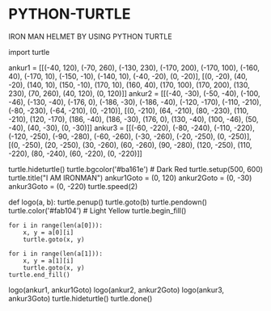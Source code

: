 # PYTHON-TURTLE
IRON MAN HELMET BY USING PYTHON TURTLE

import turtle

ankur1 = [[(-40, 120), (-70, 260), (-130, 230), (-170, 200), (-170, 100), (-160, 40), (-170, 10), (-150, -10), (-140, 10),
           (-40, -20), (0, -20)],
          [(0, -20), (40, -20), (140, 10), (150, -10), (170, 10), (160, 40), (170, 100), (170, 200), (130, 230), (70, 260),
           (40, 120), (0, 120)]]
ankur2 = [[(-40, -30), (-50, -40), (-100, -46), (-130, -40), (-176, 0), (-186, -30), (-186, -40), (-120, -170), (-110, -210),
           (-80, -230), (-64, -210), (0, -210)],
          [(0, -210), (64, -210), (80, -230), (110, -210), (120, -170), (186, -40), (186, -30), (176, 0), (130, -40),
           (100, -46), (50, -40), (40, -30), (0, -30)]]
ankur3 = [[(-60, -220), (-80, -240), (-110, -220), (-120, -250), (-90, -280), (-60, -260), (-30, -260), (-20, -250),
           (0, -250)],
          [(0, -250), (20, -250), (30, -260), (60, -260), (90, -280), (120, -250), (110, -220), (80, -240), (60, -220),
           (0, -220)]]

turtle.hideturtle()
turtle.bgcolor('#ba161e')  # Dark Red
turtle.setup(500, 600)
turtle.title("I AM IRONMAN")
ankur1Goto = (0, 120)
ankur2Goto = (0, -30)
ankur3Goto = (0, -220)
turtle.speed(2)


def logo(a, b):
    turtle.penup()
    turtle.goto(b)
    turtle.pendown()
    turtle.color('#fab104')  # Light Yellow
    turtle.begin_fill()

    for i in range(len(a[0])):
        x, y = a[0][i]
        turtle.goto(x, y)

    for i in range(len(a[1])):
        x, y = a[1][i]
        turtle.goto(x, y)
    turtle.end_fill()


logo(ankur1, ankur1Goto)
logo(ankur2, ankur2Goto)
logo(ankur3, ankur3Goto)
turtle.hideturtle()
turtle.done()
